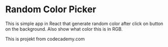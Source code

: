 # Random Color Picker
  This is simple app in React that generate random color after click on button on the background.
  Also show what color this is in RGB.
  
  This is projekt from codecademy.com

